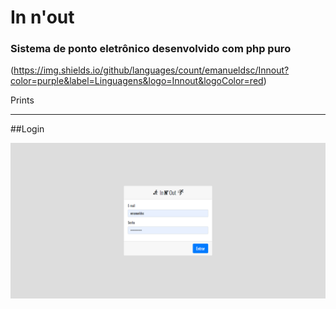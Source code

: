 # In n'out

### Sistema de ponto eletrônico desenvolvido com php puro

(https://img.shields.io/github/languages/count/emanueldsc/Innout?color=purple&label=Linguagens&logo=Innout&logoColor=red)

Prints

---

##Login

![Login](screenshots/login.png)